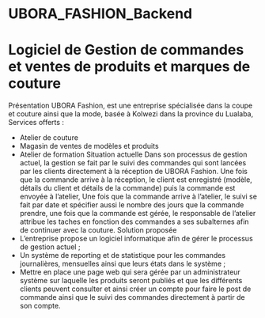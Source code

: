 # UBORA_FASHION_Backend

# Logiciel de Gestion de commandes et ventes de produits et marques de couture

Présentation
UBORA Fashion, est une entreprise spécialisée dans la coupe et couture ainsi que la mode, basée à Kolwezi dans la province du Lualaba,
Services offerts :
-	Atelier de couture
-	Magasin de ventes de modèles et produits
-	Atelier de formation
Situation actuelle
Dans son processus de gestion actuel, la gestion se fait par le suivi des commandes qui sont lancées par les clients directement à la réception de UBORA Fashion.
Une fois que la commande arrive à la réception, le client est enregistré (modèle, détails du client et détails de la commande) puis la commande est envoyée à l’atelier, 
Une fois que la commande arrive à l’atelier, le suivi se fait par date et spécifier aussi le nombre des jours que la commande prendre, une fois que la commande est gérée, le responsable de l’atelier attribue les taches en fonction des commandes a ses subalternes afin de continuer avec la couture.
Solution proposée
-	L’entreprise propose un logiciel informatique afin de gérer le processus de gestion actuel ;
-	Un système de reporting et de statistique pour les commandes journalières, mensuelles ainsi que leurs états dans le système ;
-	Mettre en place une page web qui sera gérée par un administrateur système sur laquelle les produits seront publiés et que les différents clients peuvent consulter et ainsi créer un compte pour faire le post de commande ainsi que le suivi des commandes directement à partir de son compte.

